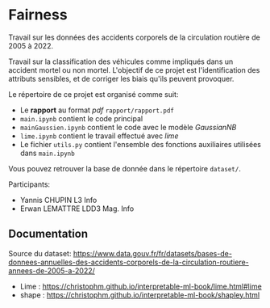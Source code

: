 # Fairness

Travail sur les données des accidents corporels de la circulation routière de 2005 à 2022.

Travail sur la classification des véhicules comme impliqués dans un accident mortel ou non mortel.
L'objectif de ce projet est l'identification des attributs sensibles, et de corriger les biais qu'ils peuvent provoquer.

Le répertoire de ce projet est organisé comme suit:
- Le **rapport** au format *pdf* `rapport/rapport.pdf`
- `main.ipynb` contient le code principal
- `mainGaussien.ipynb` contient le code avec le modèle *GaussianNB*
- `lime.ipynb` contient le travail effectué avec *lime*
- Le fichier `utils.py` contient l'ensemble des fonctions auxiliaires utilisées dans `main.ipynb`

Vous pouvez retrouver la base de donnée dans le répertoire `dataset/`.


Participants:
- Yannis CHUPIN L3 Info
- Erwan LEMATTRE LDD3 Mag. Info



## Documentation

Source du dataset: https://www.data.gouv.fr/fr/datasets/bases-de-donnees-annuelles-des-accidents-corporels-de-la-circulation-routiere-annees-de-2005-a-2022/


- Lime : https://christophm.github.io/interpretable-ml-book/lime.html#lime
- shape : https://christophm.github.io/interpretable-ml-book/shapley.html